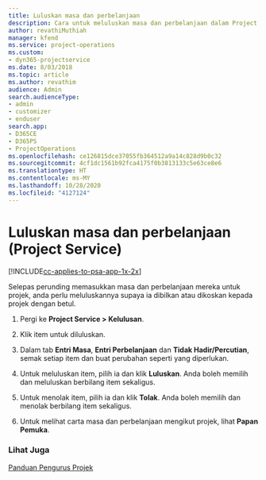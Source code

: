 ```yaml
---
title: Luluskan masa dan perbelanjaan
description: Cara untuk meluluskan masa dan perbelanjaan dalam Project Service
author: revathiMuthiah
manager: kfend
ms.service: project-operations
ms.custom:
- dyn365-projectservice
ms.date: 8/03/2018
ms.topic: article
ms.author: revathim
audience: Admin
search.audienceType:
- admin
- customizer
- enduser
search.app:
- D365CE
- D365PS
- ProjectOperations
ms.openlocfilehash: ce126815dce37055fb364512a9a14c828d9b0c32
ms.sourcegitcommit: 4cf1dc1561b92fca4175f0b3813133c5e63ce8e6
ms.translationtype: HT
ms.contentlocale: ms-MY
ms.lasthandoff: 10/28/2020
ms.locfileid: "4127124"
---
```

# <a name="approve-time-and-expenses-project-service"></a>Luluskan masa dan perbelanjaan (Project Service)

[!INCLUDE[cc-applies-to-psa-app-1x-2x](../includes/cc-applies-to-psa-app-1x-2x.md)]

Selepas perunding memasukkan masa dan perbelanjaan mereka untuk projek, anda perlu meluluskannya supaya ia dibilkan atau dikoskan kepada projek dengan betul.  
  
1.  Pergi ke **Project Service > Kelulusan**.  
  
2.  Klik item untuk diluluskan.  
  
3.  Dalam tab **Entri Masa**, **Entri Perbelanjaan** dan **Tidak Hadir/Percutian**, semak setiap item dan buat perubahan seperti yang diperlukan.  
  
4.  Untuk meluluskan item, pilih ia dan klik **Luluskan**. Anda boleh memilih dan meluluskan berbilang item sekaligus.  
  
5.  Untuk menolak item, pilih ia dan klik **Tolak**. Anda boleh memilih dan menolak berbilang item sekaligus.  
  
6.  Untuk melihat carta masa dan perbelanjaan mengikut projek, lihat **Papan Pemuka**.  
  
### <a name="see-also"></a>Lihat Juga  
 [Panduan Pengurus Projek](../psa/project-manager-guide.md)
